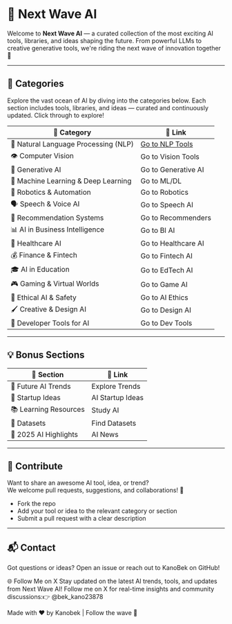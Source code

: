 # 🌊 Next Wave AI

Welcome to **Next Wave AI** — a curated collection of the most exciting AI tools, libraries, and ideas shaping the future. From powerful LLMs to creative generative tools, we're riding the next wave of innovation together 🚀

---

## 🧭 Categories

Explore the vast ocean of AI by diving into the categories below. Each section includes tools, libraries, and ideas — curated and continuously updated. Click through to explore!

| 🌟 Category | 📁 Link |
| --- | --- |
| 🧠 Natural Language Processing (NLP) | [Go to NLP Tools](https://github.com/kanobek/next-wave-ai/blob/main/categories/nlp.md) |
| 👁️ Computer Vision | Go to Vision Tools |
| 🎨 Generative AI | Go to Generative AI |
| 🔢 Machine Learning & Deep Learning | Go to ML/DL |
| 🤖 Robotics & Automation | Go to Robotics |
| 🗣️ Speech & Voice AI | Go to Speech AI |
| 🎯 Recommendation Systems | Go to Recommenders |
| 📊 AI in Business Intelligence | Go to BI AI |
| 🏥 Healthcare AI | Go to Healthcare AI |
| 💰 Finance & Fintech | Go to Fintech AI |
| 🎓 AI in Education | Go to EdTech AI |
| 🎮 Gaming & Virtual Worlds | Go to Game AI |
| 🧩 Ethical AI & Safety | Go to AI Ethics |
| 🖌️ Creative & Design AI | Go to Design AI |
| 🧰 Developer Tools for AI | Go to Dev Tools |

---

## 💡 Bonus Sections

| 🌈 Section | 📁 Link |
| --- | --- |
| 🚀 Future AI Trends | Explore Trends |
| 🌱 Startup Ideas | AI Startup Ideas |
| 📚 Learning Resources | Study AI |
| 📂 Datasets | Find Datasets |
| 📰 2025 AI Highlights | AI News |

---

## 🤝 Contribute

Want to share an awesome AI tool, idea, or trend?\
We welcome pull requests, suggestions, and collaborations! 🌟

- Fork the repo
- Add your tool or idea to the relevant category or section
- Submit a pull request with a clear description

---

## 📬 Contact

Got questions or ideas? Open an issue or reach out to KanoBek on GitHub!

🌐 Follow Me on X
Stay updated on the latest AI trends, tools, and updates from Next Wave AI! Follow me on X for real-time insights and community discussions:👉 @bek_kano23878

Made with ❤️ by Kanobek  | Follow the wave 🌊

